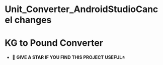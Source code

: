 # Unit_Converter_AndroidStudioCancel changes
# KG to Pound Converter
- 🌱 **GIVE A STAR IF YOU FIND THIS PROJECT USEFUL⭐**
